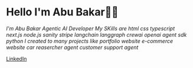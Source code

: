 # **Hello I'm Abu Bakar👋👋** 

*I'm Abu Bakar Agentic AI Developer My SKills are html css typescript next.js node.js sanity stripe langchain langgraph crewai openai agent sdk python I created to many projects like portfolio website e-commerce website car reasercher agent customer support agent*

[LinkedIn]("https://linkedin.com/in/abubakar-bin-zohaib")
